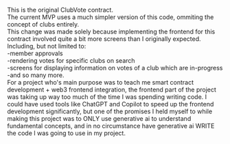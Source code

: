 This is the original ClubVote contract.  
The current MVP uses a much simpler version of this code, ommiting the concept of clubs entirely.  
This change was made solely because implementing the frontend for this contract involved quite a bit more screens than I originally expected.  
Including, but not limited to:  
-member approvals  
-rendering votes for specific clubs on search  
-screens for displaying information on votes of a club which are in-progress  
-and so many more.  
For a project who's main purpose was to teach me smart contract development + web3 frontend integration, the frontend part of the project was taking up way too much of the time I was spending writing code. I could have used tools like ChatGPT and Copilot to speed up the frontend development significantly, but one of the promises I held myself to while making this project was to ONLY use generative ai to understand fundamental concepts, and in no circumstance have generative ai WRITE the code I was going to use in my project.